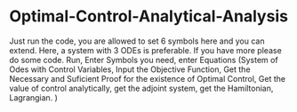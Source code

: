 # Optimal-Control-Analytical-Analysis
Just run the code, you are allowed to set 6 symbols here and you can extend. 
Here, a system with 3 ODEs is preferable. If you have more please do some code. 
Run, Enter Symbols you need, enter Equations (System of Odes with Control Variables, Input the Objective Function, Get the Necessary and Suficient Proof for the existence of Optimal Control, Get the value of control analytically, get the adjoint system, get the Hamiltonian, Lagrangian.  )

